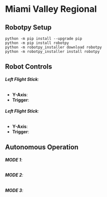# Miami Valley Regional
## Robotpy Setup
```
python -m pip install --upgrade pip
python -m pip install robotpy
python -m robotpy_installer download robotpy
python -m robotpy_installer install robotpy
```
## Robot Controls
###### **Left Flight Stick**:
- **Y-Axis**:
- **Trigger**:

###### **Left Flight Stick**:
- **Y-Axis**:
- **Trigger**:

## Autonomous Operation
###### **MODE 1**:
###### **MODE 2**:
###### **MODE 3**: